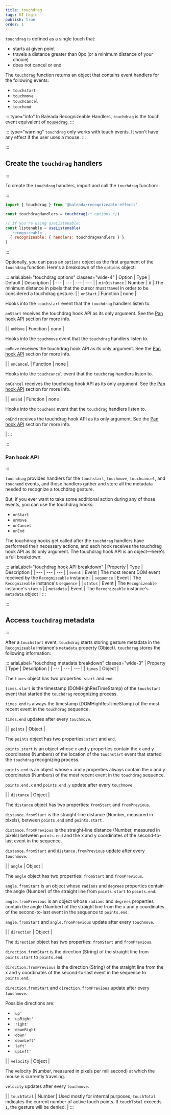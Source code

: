 ```yaml
---
title: touchdrag
tags: UI Logic
publish: true
order: 1
---
```


`touchdrag` is defined as a single touch that:
- starts at given point
- travels a distance greater than 0px (or a minimum distance of your choice)
- does not cancel or end

The `touchdrag` function returns an object that contains event handlers for the following events:
- `touchstart`
- `touchmove`
- `touchcancel`
- `touchend`

::: type="info"
In Baleada Recognizeable Handlers, `touchdrag` is the touch event equivalent of [`mousedrag`](/docs/recognizeable-effects/mousedrag).
:::

::: type="warning"
`touchdrag` only works with touch events. It won't have any effect if the user uses a mouse.
:::


:::
## Create the `touchdrag` handlers
:::

To create the `touchdrag` handlers, import and call the `touchdrag` function:

:::
```js
import { touchdrag } from '@baleada/recognizeable-effects'

const touchdragHandlers = touchdrag(/* options */)

// If you're using useListenable:
const listenable = useListenable(
  'recognizeable',
  { recognizeable: { handlers: touchdragHandlers } }
)
```
:::

Optionally, you can pass an `options` object as the first argument of the `touchdrag` function. Here's a breakdown of the `options` object:

::: ariaLabel="touchdrag options" classes="wide-4"
| Option | Type | Default | Description |
| --- | --- | --- | --- |
| `minDistance` | Number | `0` | The minimum distance in pixels that the cursor must travel in order to be considered a touchdrag gesture. |
| `onStart` | Function | none | <p>Hooks into the `touchstart` event that the `touchdrag` handlers listen to.</p><p>`onStart` receives the touchdrag hook API as its only argument. See the [Pan hook API](#touchdrag-hook-api) section for more info.</p> |
| `onMove` | Function | none | <p>Hooks into the `touchmove` event that the `touchdrag` handlers listen to.</p><p>`onMove` receives the touchdrag hook API as its only argument. See the [Pan hook API](#touchdrag-hook-api) section for more info.</p> |
| `onCancel` | Function | none |  <p>Hooks into the `touchcancel` event that the `touchdrag` handlers listen to.</p><p>`onCancel` receives the touchdrag hook API as its only argument. See the [Pan hook API](#touchdrag-hook-api) section for more info.</p> |
| `onEnd` | Function | none | <p>Hooks into the `touchend` event that the `touchdrag` handlers listen to.</p><p>`onEnd` receives the touchdrag hook API as its only argument. See the [Pan hook API](#touchdrag-hook-api) section for more info.</p> |
:::


:::
### Pan hook API
:::

`touchdrag` provides handlers for the `touchstart`, `touchmove`, `touchcancel`, and `touchend` events, and those handlers gather and store all the metadata needed to recognize a touchdrag gesture.

But, if you ever want to take some additional action during any of those events, you can use the touchdrag hooks:
- `onStart`
- `onMove`
- `onCancel`
- `onEnd`

The touchdrag hooks get called after the `touchdrag` handlers have performed their necessary actions, and each hook receives the touchdrag hook API as its only argument. The touchdrag hook API is an object—here's a full breakdown:

::: ariaLabel="touchdrag hook API breakdown"
| Property | Type | Description |
| --- | --- | --- |
| `event` | Event | The most recent DOM event received by the `Recognizeable` instance |
| `sequence` | Event | The `Recognizeable` instance's `sequence` |
| `status` | Event | The `Recognizeable` instance's `status` |
| `metadata` | Event | The `Recognizeable` instance's `metadata` object |
:::


:::
## Access `touchdrag` metadata
:::

After a `touchstart` event, `touchdrag` starts storing gesture metadata in the `Recognizeable` instance's `metadata` property (Object). `touchdrag` stores the following information:

::: ariaLabel="touchdrag metadata breakdown" classes="wide-3"
| Property | Type | Description |
| --- | --- | --- |
| `times` | Object | <p>The `times`  object has two properties: `start` and `end`.</p><p>`times.start` is the timestamp (DOMHighResTimeStamp) of the `touchstart` event that started the `touchdrag` recognizing process.</p><p>`times.end` is always the timestamp (DOMHighResTimeStamp) of the most recent event in the `touchdrag` sequence.</p><p>`times.end` updates after every `touchmove`.</p> |
| `points` | Object | <p>The `points`  object has two properties: `start` and `end`.</p><p>`points.start` is an object whose `x` and `y` properties contain the x and y coordinates (Numbers) of the location of the `touchstart` event that started the `touchdrag` recognizing process.</p><p>`points.end` is an object whose `x` and `y` properties always contain the x and y coordinates (Numbers) of the most recent event in the `touchdrag` sequence.</p><p>`points.end.x` and `points.end.y` update after every `touchmove`.</p> |
| `distance` | Object | <p>The `distance` object has two properties: `fromStart` and `fromPrevious`.</p><p>`distance.fromStart` is the straight-line distance (Number, measured in pixels), between `points.end` and `points.start` .</p><p>`distance.fromPrevious` is the straight-line distance (Number, measured in pixels) between `points.end` and the x and y coordinates of the second-to-last event in the sequence.</p><p>`distance.fromStart` and `distance.fromPrevious` update after every `touchmove`.</p> |
| `angle` | Object | <p>The `angle` object has two properties: `fromStart` and `fromPrevious`.</p><p>`angle.fromStart` is an object whose `radians` and `degrees` properties contain the angle (Number) of the straight line from `points.start` to `points.end`.</p><p>`angle.fromPrevious` is an object whose `radians` and `degrees` properties contain the angle (Number) of the straight line from the x and y coordinates of the second-to-last event in the sequence to `points.end`.</p><p>`angle.fromStart` and `angle.fromPrevious` update after every `touchmove`.</p> |
| `direction` | Object | <p>The `direction` object has two properties: `fromStart` and `fromPrevious`.</p><p>`direction.fromStart` is the direction (String) of the straight line from `points.start` to `points.end`.</p><p>`direction.fromPrevious` is the direction (String) of the straight line from the x and y coordinates of the second-to-last event in the sequence to `points.end`.</p><p>`direction.fromStart` and `direction.fromPrevious` update after every `touchmove`.</p><p>Possible directions are:</p><ul><li>`'up'`</li><li>`'upRight'`</li><li>`'right'`</li><li>`'downRight'`</li><li>`'down'`</li><li>`'downLeft'`</li><li>`'left'`</li><li>`'upLeft'`</li></ul> |
| `velocity` | Object | <p>The velocity (Number, measured in pixels per millisecond) at which the mouse is currently traveling.</p><p>`velocity` updates after every `touchmove`.</p> |
| `touchTotal` | Number | Used mostly for internal purposes, `touchTotal` indicates the current number of active touch points. If `touchTotal` exceeds `1`, the gesture will be denied. |
:::
